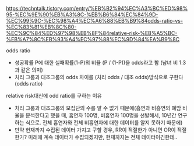 https://techntalk.tistory.com/entry/%EB%B2%94%EC%A3%BC%ED%98%95-%EC%9E%90%EB%A3%8C-%EB%B6%84%EC%84%9D-%EC%99%9C-%EC%98%A4%EC%A6%88%EB%B9%84odds-ratio-vs-%EC%83%81%EB%8C%80-%EC%9C%84%ED%97%98%EB%8F%84relative-risk-%EB%A5%BC-%EB%A7%8C%EB%93%A4%EC%97%88%EC%9D%84%EA%B9%8C


odds ratio
- 성공확률 P에 대한 실패확률(1-P)의 비율 (P / (1-P))을 odds라고 함 (남녀 비 1:3 과 같은 의미)
- 처리 그룹과 대조그룹의 odds 차이를 (처리 odds / 대조 odds)방식으로 구한다(odds ratio)

relative risk대신에 odd ratio를 구하는 이유
- 처리 그룹과 대조그룹의 모집단의 수를 알 수 없기 때문에(흡연과 비흡연의 폐암 비율을 분석한다고 했을 때, 흡연자 100명, 비흡연자 100명을 선발해서, 10년간 연구 하는 식으로. 전체 흡연자와 전체 비흡연자에 대한 데이터를 알지 못하기 때문에)
- 만약 현재까지 수집된 데이터 가지고 구할 경우, RR이 적절한가 아니면 OR이 적절한가? 미래에 계속 데이터가 수집되겠지만, 현재까지는 전체 데이터이긴한데..

